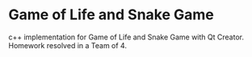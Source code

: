 # Game of Life and Snake Game

c++ implementation for Game of Life and Snake Game with Qt Creator.
Homework resolved in a Team of 4.
